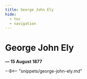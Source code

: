 ```yaml
---
title: George John Ely
hide:
  - toc
  - navigation 
---
```


# George John Ely

**— 15 August 1877**

--8<-- "snippets/george-john-ely.md"

